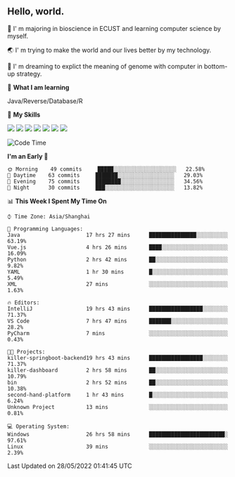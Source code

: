 ## Hello, world.

🏫 I' m majoring in bioscience in ECUST and learning computer science by myself.

🌏 I' m trying to make the world and our lives better by my technology.

🧬 I' m dreaming to explict the meaning of genome with computer in bottom-up strategy.

🔡 **What I am learning**

Java/Reverse/Database/R

🌟 **My Skills**

![](https://img.shields.io/badge/-Python-FFD43B?logo=python&labelColor=306998&logoColor=FFF)
![](https://img.shields.io/badge/-Linux-000000?logo=Linux&logoColor=fff)
![](https://img.shields.io/badge/-Docker-FFF?logo=Docker&labelColor=2496ED&logoColor=fff)
![](https://img.shields.io/badge/-Java-f89820?logo=java&labelColor=5382a1&logoColor=fff)
![](https://img.shields.io/badge/-MySQL-00758F?logo=mysql&labelColor=F29111&logoColor=FFF)
![](https://img.shields.io/badge/-Vue-34495E?logo=vue.js&labelColor=41B883&logoColor=FFF)
![](https://img.shields.io/badge/-SpringBoot-FFF?logo=SpringBoot&labelColor=6DB33F&logoColor=FFF)

<!--START_SECTION:waka-->
![Code Time](http://img.shields.io/badge/Code%20Time-0%20secs-blue)

**I'm an Early 🐤** 

```text
🌞 Morning    49 commits     █████░░░░░░░░░░░░░░░░░░░░   22.58% 
🌆 Daytime    63 commits     ███████░░░░░░░░░░░░░░░░░░   29.03% 
🌃 Evening    75 commits     ████████░░░░░░░░░░░░░░░░░   34.56% 
🌙 Night      30 commits     ███░░░░░░░░░░░░░░░░░░░░░░   13.82%

```


📊 **This Week I Spent My Time On** 

```text
⌚︎ Time Zone: Asia/Shanghai

💬 Programming Languages: 
Java                     17 hrs 27 mins      ███████████████░░░░░░░░░░   63.19% 
Vue.js                   4 hrs 26 mins       ████░░░░░░░░░░░░░░░░░░░░░   16.09% 
Python                   2 hrs 42 mins       ██░░░░░░░░░░░░░░░░░░░░░░░   9.82% 
YAML                     1 hr 30 mins        █░░░░░░░░░░░░░░░░░░░░░░░░   5.49% 
XML                      27 mins             ░░░░░░░░░░░░░░░░░░░░░░░░░   1.63%

🔥 Editors: 
IntelliJ                 19 hrs 43 mins      █████████████████░░░░░░░░   71.37% 
VS Code                  7 hrs 47 mins       ███████░░░░░░░░░░░░░░░░░░   28.2% 
PyCharm                  7 mins              ░░░░░░░░░░░░░░░░░░░░░░░░░   0.43%

🐱‍💻 Projects: 
killer-springboot-backend19 hrs 43 mins      █████████████████░░░░░░░░   71.37% 
killer-dashboard         2 hrs 58 mins       ██░░░░░░░░░░░░░░░░░░░░░░░   10.79% 
bin                      2 hrs 52 mins       ██░░░░░░░░░░░░░░░░░░░░░░░   10.38% 
second-hand-platform     1 hr 43 mins        █░░░░░░░░░░░░░░░░░░░░░░░░   6.24% 
Unknown Project          13 mins             ░░░░░░░░░░░░░░░░░░░░░░░░░   0.81%

💻 Operating System: 
Windows                  26 hrs 58 mins      ████████████████████████░   97.61% 
Linux                    39 mins             ░░░░░░░░░░░░░░░░░░░░░░░░░   2.39%

```


 Last Updated on 28/05/2022 01:41:45 UTC
<!--END_SECTION:waka-->


<!--
**Shigure19/Shigure19** is a ✨ _special_ ✨ repository because its `README.md` (this file) appears on your GitHub profile.

Here are some ideas to get you started:

- 🔭 I’m currently working on ...
- 🌱 I’m currently learning ...
- 👯 I’m looking to collaborate on ...
- 🤔 I’m looking for help with ...
- 💬 Ask me about ...
- 📫 How to reach me: ...
- 😄 Pronouns: ...
- ⚡ Fun fact: ...
-->
